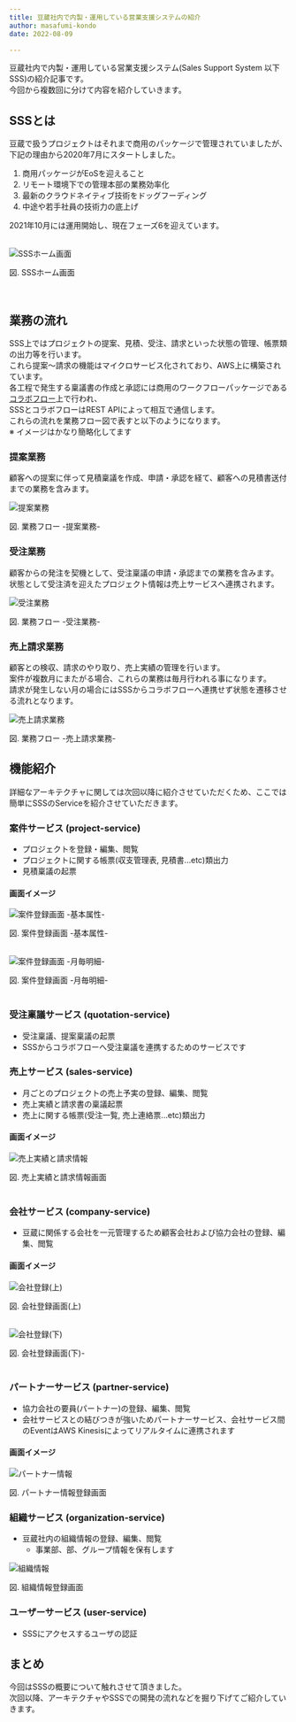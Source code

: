 ```yaml
---
title: 豆蔵社内で内製・運用している営業支援システムの紹介
author: masafumi-kondo
date: 2022-08-09

---
```


豆蔵社内で内製・運用している営業支援システム(Sales Support System 以下SSS)の紹介記事です。  
今回から複数回に分けて内容を紹介していきます。


## SSSとは
豆蔵で扱うプロジェクトはそれまで商用のパッケージで管理されていましたが、下記の理由から2020年7月にスタートしました。  
 
1. 商用パッケージがEoSを迎えること  
2. リモート環境下での管理本部の業務効率化  
3. 最新のクラウドネイティブ技術をドッグフーディング  
4. 中途や若手社員の技術力の底上げ  

2021年10月には運用開始し、現在フェーズ6を迎えています。    
  
&nbsp;   
![SSSホーム画面](/img/sss/sss_0.png "SSSホーム画面２")  
<div>図. SSSホーム画面</div>

&nbsp;

## 業務の流れ

SSS上ではプロジェクトの提案、見積、受注、請求といった状態の管理、帳票類の出力等を行います。    
これら提案～請求の機能はマイクロサービス化されており、AWS上に構築されています。  
各工程で発生する稟議書の作成と承認には商用のワークフローパッケージである [コラボフロー](https://www.collabo-style.co.jp/)上で行われ、  
SSSとコラボフローはREST APIによって相互で通信します。  
これらの流れを業務フロー図で表すと以下のようになります。  
※ イメージはかなり簡略化してます    

### 提案業務
顧客への提案に伴って見積稟議を作成、申請・承認を経て、顧客への見積書送付までの業務を含みます。  

![提案業務](/img/sss/flow_quotation.png)  
<div>図. 業務フロー -提案業務-</div>   


### 受注業務
顧客からの発注を契機として、受注稟議の申請・承認までの業務を含みます。  
状態として受注済を迎えたプロジェクト情報は売上サービスへ連携されます。  

![受注業務](/img/sss/flow_order.png)  
<div>図. 業務フロー -受注業務-</div>


### 売上請求業務
顧客との検収、請求のやり取り、売上実績の管理を行います。  
案件が複数月にまたがる場合、これらの業務は毎月行われる事になります。    
請求が発生しない月の場合にはSSSからコラボフローへ連携せず状態を遷移させる流れとなります。  

![売上請求業務](/img/sss/flow_sales.png)  
<div>図. 業務フロー -売上請求業務-</div>

## 機能紹介  
詳細なアーキテクチャに関しては次回以降に紹介させていただくため、ここでは簡単にSSSのServiceを紹介させていただきます。  

### 案件サービス (project-service)   
- プロジェクトを登録・編集、閲覧
- プロジェクトに関する帳票(収支管理表, 見積書...etc)類出力 
- 見積稟議の起票
  &nbsp;

#### 画面イメージ
![案件登録画面 -基本属性-](/img/sss/project_1.png)
<div>図. 案件登録画面 -基本属性-</div>  
  &nbsp;  

![案件登録画面 -月毎明細-](/img/sss/project_2.png)  
<div>図. 案件登録画面 -月毎明細-</div>  
  &nbsp;  

### 受注稟議サービス (quotation-service)
  - 受注稟議、提案稟議の起票
  - SSSからコラボフローへ受注稟議を連携するためのサービスです  

### 売上サービス (sales-service)
- 月ごとのプロジェクトの売上予実の登録、編集、閲覧
- 売上実績と請求書の稟議起票
- 売上に関する帳票(受注一覧, 売上連絡票...etc)類出力 

#### 画面イメージ
![売上実績と請求情報](/img/sss/sales_1.png)
<div>図. 売上実績と請求情報画面</div>
  &nbsp;

### 会社サービス (company-service)
- 豆蔵に関係する会社を一元管理するため顧客会社および協力会社の登録、編集、閲覧  

#### 画面イメージ  
![会社登録(上)](/img/sss/company_1.png)
<div>図. 会社登録画面(上)</div>
  &nbsp;  

![会社登録(下)](/img/sss/company_2.png)
<div>図. 会社登録画面(下)-</div>  
  &nbsp;

### パートナーサービス (partner-service)
- 協力会社の要員(パートナー)の登録、編集、閲覧
- 会社サービスとの結びつきが強いためパートナーサービス、会社サービス間のEventはAWS Kinesisによってリアルタイムに連携されます

#### 画面イメージ
![パートナー情報](/img/sss/partner_1.png)
<div>図. パートナー情報登録画面</div>


### 組織サービス (organization-service)
- 豆蔵社内の組織情報の登録、編集、閲覧
  - 事業部、部、グループ情報を保有します

![組織情報](/img/sss/organization_1.png)
<div>図. 組織情報登録画面</div>


### ユーザーサービス (user-service)
- SSSにアクセスするユーザの認証

## まとめ  
今回はSSSの概要について触れさせて頂きました。   
次回以降、アーキテクチャやSSSでの開発の流れなどを掘り下げてご紹介していきます。  
